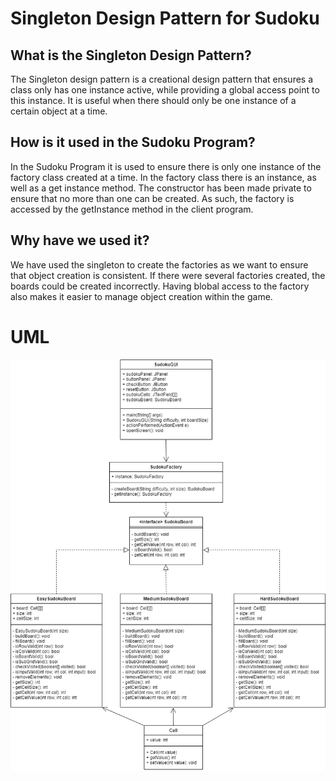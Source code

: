 # Singleton Design Pattern for Sudoku

## What is the Singleton Design Pattern?
The Singleton design pattern is a creational design pattern that ensures a class only has one instance active, while providing a global access point to this instance.
It is useful when there should only be one instance of a certain object at a time.

## How is it used in the Sudoku Program?
In the Sudoku Program it is used to ensure there is only one instance of the factory class created at a time.
In the factory class there is an instance, as well as a get instance method. The constructor has been made private to ensure that no more than one can be created.
As such, the factory is accessed by the getInstance method in the client program.

## Why have we used it?
We have used the singleton to create the factories as we want to ensure that object creation is consistent. If there were several factories created, the boards could be created incorrectly. Having blobal access to the factory also makes it easier to manage object creation within the game.

# UML
![Singleton UML](../data/Singleton-UML.png)
